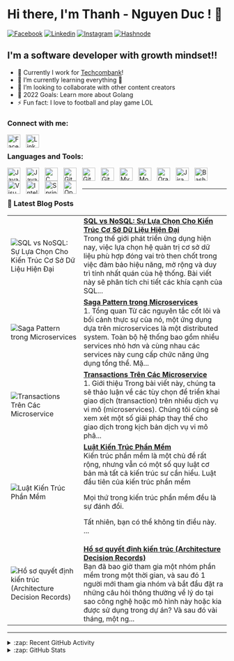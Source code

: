 # Hi there, I'm Thanh - Nguyen Duc ! 👋 
[![Facebook](https://img.shields.io/badge/Facebook-1877F2?style=for-the-badge&logo=facebook&logoColor=white)][facebook]
[![Linkedin](https://img.shields.io/badge/LinkedIn-0077B5?style=for-the-badge&logo=linkedin&logoColor=white)][linkedin]
[![Instagram](https://img.shields.io/badge/Instagram-E4405F?style=for-the-badge&logo=instagram&logoColor=white)][instagram]
[![Hashnode](https://img.shields.io/badge/Hashnode-2962FF?style=for-the-badge&logo=hashnode&logoColor=white)][hashnode]


## I'm a software developer with growth mindset!!

- 🔭 Currently I work for [Techcombank][techcombank]!
- 🌱 I’m currently learning everything 🤣
- 👯 I’m looking to collaborate with other content creators
- 🥅 2022 Goals: Learn more about Golang
- ⚡ Fun fact: I love to football and play game LOL

### Connect with me:

[<img align="left" alt="Facebook" width="30px" src="https://cdn.jsdelivr.net/gh/devicons/devicon/icons/facebook/facebook-original.svg" style="padding-right:10px;" />][facebook]
&nbsp;&nbsp;
[<img align="left" alt="Linkedin" width="30px" src="https://cdn.jsdelivr.net/gh/devicons/devicon/icons/linkedin/linkedin-original.svg" style="padding-right:10px;" />][linkedin]


### Languages and Tools:

[<img align="left" alt="Java" width="30px" src="https://cdn.jsdelivr.net/gh/devicons/devicon/icons/java/java-original.svg" style="padding-right:10px;" />][java]
[<img align="left" alt="JavaScript" width="30px" src="https://cdn.jsdelivr.net/gh/devicons/devicon/icons/javascript/javascript-original.svg" style="padding-right:10px;" />][javascript]
[<img align="left" alt="C" width="30px" src="https://cdn.jsdelivr.net/gh/devicons/devicon/icons/c/c-original.svg" style="padding-right:10px;" />][c++]
[<img align="left" alt="Git" width="30px" src="https://cdn.jsdelivr.net/gh/devicons/devicon/icons/git/git-original.svg" style="padding-right:10px;" />][git]
[<img align="left" alt="GitHub" width="30px" src="https://cdn.jsdelivr.net/gh/devicons/devicon/icons/github/github-original.svg" style="padding-right:10px;" />][github]
[<img align="left" alt="GitLab" width="30px" src="https://cdn.jsdelivr.net/gh/devicons/devicon/icons/gitlab/gitlab-original.svg" style="padding-right:10px;" />][gitlab]
[<img align="left" alt="MySQL" width="30px" src="https://cdn.jsdelivr.net/gh/devicons/devicon/icons/mysql/mysql-original.svg" style="padding-right:10px;" />][mysql]
[<img align="left" alt="MongoDB" width="30px" src="https://cdn.jsdelivr.net/gh/devicons/devicon/icons/mongodb/mongodb-original.svg" style="padding-right:10px;" />][mongodb]
[<img align="left" alt="Oracle" width="30px" src="https://cdn.jsdelivr.net/gh/devicons/devicon/icons/oracle/oracle-original.svg" style="padding-right:10px;" />][oracle]
[<img align="left" alt="Jira" width="30px" src="https://cdn.jsdelivr.net/gh/devicons/devicon/icons/jira/jira-original.svg" style="padding-right:10px;" />][jira]
[<img align="left" alt="Bash" width="30px" src="https://cdn.jsdelivr.net/gh/devicons/devicon/icons/bash/bash-original.svg" style="padding-right:10px;" />][jira]
[<img align="left" alt="Visual Studio Code" width="30px" src="https://cdn.jsdelivr.net/gh/devicons/devicon/icons/vscode/vscode-original.svg" style="padding-right:10px;" />][vscode]
[<img align="left" alt="IntelliJ" width="30px" src="https://cdn.jsdelivr.net/gh/devicons/devicon/icons/intellij/intellij-original.svg" style="padding-right:10px;" />][intellij]
[<img align="left" alt="Spring" width="30px" src="https://cdn.jsdelivr.net/gh/devicons/devicon/icons/spring/spring-original.svg" style="padding-right:10px;" />][spring]
[<img align="left" alt="OpenAPI" width="30px" src="https://avatars3.githubusercontent.com/u/16343502?v=3&s=200" style="padding-right:10px;" />][openapi]

<br />
<br />

---

### 📕 Latest Blog Posts

<!-- HASHNODE_BLOG:START -->
<table><tr><td><img src="https://cdn.hashnode.com/res/hashnode/image/upload/v1738917048527/b247de51-189f-4ef0-a295-883f1f3f04f1.webp" alt="SQL vs NoSQL: Sự Lựa Chọn Cho Kiến Trúc Cơ Sở Dữ Liệu Hiện Đại"></td><td><a href="https://ducthanhnguyen95.hashnode.dev/sql-vs-nosql-su-lua-chon-cho-kien-truc-co-so-du-lieu-hien-dai"><strong>SQL vs NoSQL: Sự Lựa Chọn Cho Kiến Trúc Cơ Sở Dữ Liệu Hiện Đại</strong></a><br>Trong thế giới phát triển ứng dụng hiện nay, việc lựa chọn hệ quản trị cơ sở dữ liệu phù hợp đóng vai trò then chốt trong việc đảm bảo hiệu năng, mở rộng và duy trì tính nhất quán của hệ thống. Bài viết này sẽ phân tích chi tiết các khía cạnh của SQL...</td></tr><tr><td><img src="https://cdn.hashnode.com/res/hashnode/image/upload/v1724399334422/aed5e923-53e1-4ce5-a006-a6e95be9840e.png" alt="Saga Pattern trong Microservices"></td><td><a href="https://ducthanhnguyen95.hashnode.dev/saga-pattern-trong-microservices"><strong>Saga Pattern trong Microservices</strong></a><br>1. Tổng quan
Từ các nguyên tắc cốt lõi và bối cảnh thực sự của nó,  một  ứng dụng dựa trên microservices là một distributed system. Toàn bộ hệ thống bao gồm nhiều services nhỏ hơn và cùng nhau các services này cung cấp chức năng ứng dụng tổng thể.
Mặ...</td></tr><tr><td><img src="https://cdn.hashnode.com/res/hashnode/image/upload/v1724318942153/4e3448b4-c7c6-4c04-ad1b-4551317926aa.png" alt="Transactions Trên Các Microservice"></td><td><a href="https://ducthanhnguyen95.hashnode.dev/transactions-tren-cac-microservice"><strong>Transactions Trên Các Microservice</strong></a><br>1. Giới thiệu
Trong bài viết này, chúng ta sẽ thảo luận về các tùy chọn để triển khai giao dịch (transaction) trên nhiều dịch vụ vi mô (microservices).
Chúng tôi cũng sẽ xem xét một số giải pháp thay thế cho giao dịch trong kịch bản dịch vụ vi mô phâ...</td></tr><tr><td><img src="https://cdn.hashnode.com/res/hashnode/image/upload/v1724230563150/ee8d804d-6624-4b19-8a1a-97bf68cff813.png" alt="Luật Kiến Trúc Phần Mềm"></td><td><a href="https://ducthanhnguyen95.hashnode.dev/luat-kien-truc-phan-mem"><strong>Luật Kiến Trúc Phần Mềm</strong></a><br>Kiến trúc phần mềm là một chủ đề rất rộng, nhưng vẫn có một số quy luật cơ bản mà tất cả kiến ​​trúc sư cần hiểu.
Luật đầu tiên của kiến trúc phần mềm

Mọi thứ trong kiến ​​trúc phần mềm đều là sự đánh đổi.

Tất nhiên, bạn có thể không tin điều này. ...</td></tr><tr><td><img src="https://cdn.hashnode.com/res/hashnode/image/upload/v1724228352531/0a038cd6-a612-4587-83a3-55e2c279976c.jpeg" alt="Hồ sơ quyết định kiến trúc (Architecture Decision Records)"></td><td><a href="https://ducthanhnguyen95.hashnode.dev/ho-so-quyet-dinh-kien-truc-architecture-decision-records"><strong>Hồ sơ quyết định kiến trúc (Architecture Decision Records)</strong></a><br>Bạn đã bao giờ tham gia một nhóm phần mềm trong một thời gian, và sau đó 1 người mới tham gia nhóm và bắt đầu đặt ra những câu hỏi thông thường về lý do tại sao công nghệ hoặc mô hình này hoặc kia được sử dụng trong dự án? Và sau đó vài tháng, một ng...</td></tr></table>
<!-- HASHNODE_BLOG:END -->

---

<details>
  <summary>:zap: Recent GitHub Activity</summary>
  
<!--START_SECTION:activity-->
1. 🎉 Merged PR [#7](https://github.com/ducthanhnguyen95/reenact-the-conflict-situation/pull/7) in [ducthanhnguyen95/reenact-the-conflict-situation](https://github.com/ducthanhnguyen95/reenact-the-conflict-situation)
2. 💪 Opened PR [#7](https://github.com/ducthanhnguyen95/reenact-the-conflict-situation/pull/7) in [ducthanhnguyen95/reenact-the-conflict-situation](https://github.com/ducthanhnguyen95/reenact-the-conflict-situation)
<!--END_SECTION:activity-->

</details>

<details>

  <summary>:zap: GitHub Stats</summary>

  <img align="left" alt="ducthanhnguyen95's GitHub Stats" src="https://github-readme-stats-ducthanhnguyen95.vercel.app/api?username=ducthanhnguyen95&show_icons=true&hide_border=true" />

</details>

[techcombank]: https://techcombank.com/
[java]: https://www.java.com/en/
[javascript]: https://www.javascript.com/
[c++]: https://www.cprogramming.com/
[git]: https://git-scm.com/
[github]: https://github.com/
[gitlab]: https://about.gitlab.com/
[mysql]: https://www.mysql.com/
[mongodb]: https://www.mongodb.com/
[oracle]: https://www.oracle.com/
[jira]: https://www.atlassian.com/software/jira?&aceid=&adposition=&adgroup=150304258748&campaign=18455429755&creative=639487406296&device=c&keyword=jira&matchtype=e&network=g&placement=&ds_kids=p73361184046&ds_e=GOOGLE&ds_eid=700000001558501&ds_e1=GOOGLE&gclid=Cj0KCQjwt_qgBhDFARIsABcDjOfFQdRdOjdSn5Qd4mtiIciYiYCjOMznt8I8isZFYBxluw45wIyHYrwaAvFPEALw_wcB&gclsrc=aw.ds
[vscode]: https://code.visualstudio.com/
[intellij]: https://www.jetbrains.com/idea/
[spring]: https://spring.io/
[openapi]: https://www.openapis.org/
[facebook]: https://www.facebook.com/thanhnd071095/
[linkedin]: https://www.linkedin.com/in/ducthanhnguyen95
[instagram]: https://www.instagram.com/thanhnd071095/
[hashnode]: https://ducthanhnguyen95.hashnode.dev/
